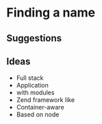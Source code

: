 # Finding a name
## Suggestions


## Ideas
- Full stack
- Application
- with modules
- Zend framework like
- Container-aware
- Based on node
